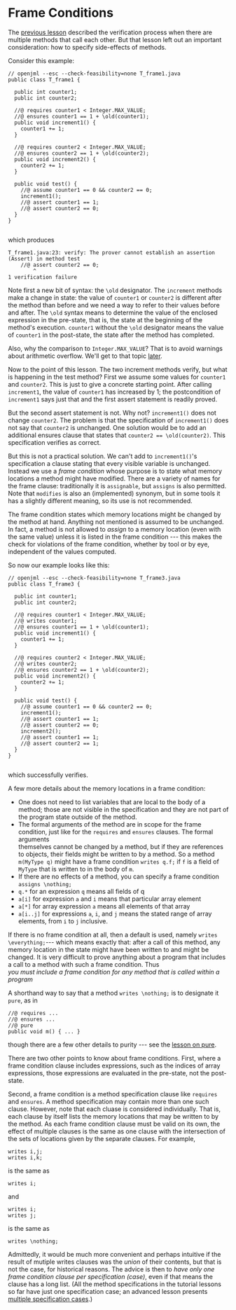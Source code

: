 # Frame Conditions

The [previous lesson](MethodCalls) described the verification process when 
there are multiple methods that call each other. But that lesson left out
an important consideration: how to specify side-effects of methods.

Consider this example:
```
// openjml --esc --check-feasibility=none T_frame1.java
public class T_frame1 {

  public int counter1;
  public int counter2;

  //@ requires counter1 < Integer.MAX_VALUE;
  //@ ensures counter1 == 1 + \old(counter1);
  public void increment1() {
    counter1 += 1;
  }

  //@ requires counter2 < Integer.MAX_VALUE;
  //@ ensures counter2 == 1 + \old(counter2);
  public void increment2() {
    counter2 += 1;
  }
  
  public void test() {
    //@ assume counter1 == 0 && counter2 == 0;
    increment1();
    //@ assert counter1 == 1;
    //@ assert counter2 == 0;
  }
}
  
```
which produces
```
T_frame1.java:23: verify: The prover cannot establish an assertion (Assert) in method test
    //@ assert counter2 == 0;
        ^
1 verification failure
```
Note first a new bit of syntax: the `\old` designator. The `increment` methods make a change in state: the value of `counter1` or `counter2` is different after
the method than before and we need a way to refer to their values before and after. The `\old` syntax means to determine the value of the enclosed expression
in the pre-state, that is, the state at the beginning of the method's execution.
`counter1` without the `\old` designator means the value of `counter1` in the
post-state, the state after the method has completed.

Also, why the comparison to `Integer.MAX_VALUE`? That is to avoid warnings about arithmetic overflow. We'll get to that topic [later](ArithmeticModes).

Now to the point of this lesson. The two increment methods verify, but 
what is happening in the test method?
First we assume some values for `counter1` and `counter2`. This is just to give
a concrete starting point.
After calling `increment1`, the value of `counter1` has increased by 1; 
the postcondition of `increment1` says just that and the first assert
statement is readily proved. 

But the second assert statement is not. Why not? `increment1()` does not change
`counter2`. The problem is that the specification of `increment1()` does not say
that `counter2` is unchanged. One solution would be to add an additional 
ensures clause that states that `counter2 == \old(counter2)`. This specification
verifies as correct.

But this is not a practical solution. We can't add to `increment1()`'s specification a clause stating that every visible variable is unchanged.
Instead we use a *frame condition* whose purpose is to state what memory
locations a method might have modified. There are a variety of names for
the frame clause: traditionally it is `assignable`, but `assigns` is also permitted.
Note that `modifies` is also an
(implemented) synonym, but in some tools it has a slightly different meaning,
so its use is not recommended.

The frame condition states which memory locations might be changed by the method at hand. Anything not mentioned is assumed to be unchanged. In fact, a method
is not allowed to *assign* to a memory location (even with the same value) unless it is listed in the frame condition --- this makes the check for violations of the frame condition, whether by tool or by eye, independent of the values computed.

So now our example looks like this:
```
// openjml --esc --check-feasibility=none T_frame3.java
public class T_frame3 {

  public int counter1;
  public int counter2;

  //@ requires counter1 < Integer.MAX_VALUE;
  //@ writes counter1;
  //@ ensures counter1 == 1 + \old(counter1);
  public void increment1() {
    counter1 += 1;
  }

  //@ requires counter2 < Integer.MAX_VALUE;
  //@ writes counter2;
  //@ ensures counter2 == 1 + \old(counter2);
  public void increment2() {
    counter2 += 1;
  }
  
  public void test() {
    //@ assume counter1 == 0 && counter2 == 0;
    increment1();
    //@ assert counter1 == 1;
    //@ assert counter2 == 0;
    increment2();
    //@ assert counter1 == 1;
    //@ assert counter2 == 1;
  }
}
  
```
which successfully verifies.

A few more details about the memory locations in a frame condition:
* One does not need to list variables that are local to the body of a method;
those are not visible in the specification and they are not part of the 
program state outside of the method.
* The formal arguments of the method are in scope for the frame condition,
just like for the `requires` and `ensures` clauses. The formal arguments \
themselves cannot be changed by a method, but if they are references to objects,
their fields might be written to by a method. So a method `m(MyType q)`
might have a frame condition `writes q.f;` if `f` is a field of `MyType`
that is written to in the body of `m`.
* If there are no effects of a method, you can specify a frame condition `assigns \nothing;`
* `q.*` for an expression `q` means all fields of q
* `a[i]` for expression `a` and `i` means that particular array element
* `a[*]` for array expression `a` means all elements of that array
* `a[i..j]` for expressions `a`, `i`, and `j` means the stated range of array elements, from `i` to `j` inclusive.

If there is no frame condition at all, then a default is used, namely `writes \everything;`--- which means exactly that: after a call of this method, any memory location in the state might have been written to and might be changed. It is very difficult to prove anything about a program that includes a call to a method with such a frame condition. Thus  
*you must include a frame condition for any method that is called within a program*

A shorthand way to say that a method `writes \nothing;` is to designate it `pure`, as in
```
//@ requires ...
//@ ensures ...
//@ pure
public void m() { ... }
```
though there are a few other details to purity --- see the [lesson on pure](Pure).

There are two other points to know about frame conditions. First, where a frame condition clause includes expressions, such as the indices of array expressions, those expressions are evaluated in the pre-state, not the post-state.

Second, a frame condition is a method specification clause like `requires` and `ensures`. A method specification may contain more than one such clause.
However, note that each cluase is considered individually. That is, each clause
by itself lists the memory locations that may be written to by the method.
As each frame condition clause must be valid on its own, the effect of multiple clauses is the same as one clause with the intersection of the sets of locations given by the separate clauses.
For example,
```
writes i,j;
writes i,k;
```
is the same as
```
writes i;
```
and
```
writes i;
writes j;
```
is the same as
```
writes \nothing;
```
Admittedly,  it would be much more convenient and perhaps intuitive if the
result of mutiple writes clauses was the *union* of their contents, but that is
not the case, for historical reasons. The advice is then to
*have only one frame condition clause per specification (case)*, even if that
means the clause has a long list. (All the method specifications in the
tutorial lessons so far have just one specification case; an advanced lesson
presents [multiple specification cases](SpecificationCases).)


